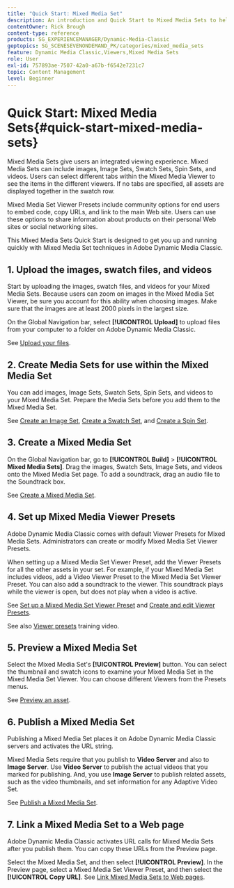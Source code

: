 ```yaml
---
title: "Quick Start: Mixed Media Set"
description: An introduction and Quick Start to Mixed Media Sets to help you get up and running quickly in Adobe Dynamic Media Classic.
contentOwner: Rick Brough
content-type: reference
products: SG_EXPERIENCEMANAGER/Dynamic-Media-Classic
geptopics: SG_SCENESEVENONDEMAND_PK/categories/mixed_media_sets
feature: Dynamic Media Classic,Viewers,Mixed Media Sets
role: User
exl-id: 757893ae-7507-42a0-a67b-f6542e7231c7
topic: Content Management
level: Beginner
---
```

# Quick Start: Mixed Media Sets{#quick-start-mixed-media-sets}

 Mixed Media Sets give users an integrated viewing experience. Mixed Media Sets can include images, Image Sets, Swatch Sets, Spin Sets, and videos. Users can select different tabs within the Mixed Media Viewer to see the items in the different viewers. If no tabs are specified, all assets are displayed together in the swatch row.

Mixed Media Set Viewer Presets include community options for end users to embed code, copy URLs, and link to the main Web site. Users can use these options to share information about products on their personal Web sites or social networking sites.

This Mixed Media Sets Quick Start is designed to get you up and running quickly with Mixed Media Set techniques in Adobe Dynamic Media Classic.

## 1. Upload the images, swatch files, and videos

Start by uploading the images, swatch files, and videos for your Mixed Media Sets. Because users can zoom on images in the Mixed Media Set Viewer, be sure you account for this ability when choosing images. Make sure that the images are at least 2000 pixels in the largest size.

On the Global Navigation bar, select **[!UICONTROL Upload]** to upload files from your computer to a folder on Adobe Dynamic Media Classic.

See [Upload your files](uploading-files.md#uploading-your-files).

## 2. Create Media Sets for use within the Mixed Media Set

You can add images, Image Sets, Swatch Sets, Spin Sets, and videos to your Mixed Media Set. Prepare the Media Sets before you add them to the Mixed Media Set.

See [Create an Image Set](creating-image-set.md#creating-an-image-set), [Create a Swatch Set](creating-swatch-set.md#creating-a-swatch-set), and [Create a Spin Set](creating-spin-set.md#creating-a-spin-set).

## 3. Create a Mixed Media Set

On the Global Navigation bar, go to **[!UICONTROL Build]** > **[!UICONTROL Mixed Media Sets]**. Drag the images, Swatch Sets, Image Sets, and videos onto the Mixed Media Set page. To add a soundtrack, drag an audio file to the Soundtrack box.

See [Create a Mixed Media Set](creating-mixed-media-set.md#creating-a-mixed-media-set).

## 4. Set up Mixed Media Viewer Presets

Adobe Dynamic Media Classic comes with default Viewer Presets for Mixed Media Sets. Administrators can create or modify Mixed Media Set Viewer Presets.

When setting up a Mixed Media Set Viewer Preset, add the Viewer Presets for all the other assets in your set. For example, if your Mixed Media Set includes videos, add a Video Viewer Preset to the Mixed Media Set Viewer Preset. You can also add a soundtrack to the viewer. This soundtrack plays while the viewer is open, but does not play when a video is active.

See [Set up a Mixed Media Set Viewer Preset](setting-mixed-media-set-viewer.md#setting-up-a-mixed-media-set-viewer-preset) and [Create and edit Viewer Presets](application-setup.md#adding-and-editing-viewer-presets).

See also [Viewer presets](https://s7d5.scene7.com/s7viewers/html5/VideoViewer.html?videoserverurl=https://s7d5.scene7.com/is/content/&emailurl=https://s7d5.scene7.com/s7/emailFriend&serverUrl=https://s7d5.scene7.com/is/image/&config=Scene7SharedAssets/Universal_HTML5_Video&contenturl=https://s7d5.scene7.com/skins/&asset=S7tutorials/550_viewer-presets_converted%20renamed_Done-AVS) training video.

## 5. Preview a Mixed Media Set

Select the Mixed Media Set's **[!UICONTROL Preview]** button. You can select the thumbnail and swatch icons to examine your Mixed Media Set in the Mixed Media Set Viewer. You can choose different Viewers from the Presets menus.

See [Preview an asset](previewing-asset.md#previewing-an-asset).

## 6. Publish a Mixed Media Set

Publishing a Mixed Media Set places it on Adobe Dynamic Media Classic servers and activates the URL string.

Mixed Media Sets require that you publish to **Video Server** and also to **Image Server**. Use **Video Server** to publish the actual videos that you marked for publishing. And, you use **Image Server** to publish related assets, such as the video thumbnails, and set information for any Adaptive Video Set.

See [Publish a Mixed Media Set](publishing-mixed-media-set.md#publishing-a-mixed-media-set).

## 7. Link a Mixed Media Set to a Web page

Adobe Dynamic Media Classic activates URL calls for Mixed Media Sets after you publish them. You can copy these URLs from the Preview page.

Select the Mixed Media Set, and then select **[!UICONTROL Preview]**. In the Preview page, select a Mixed Media Set Viewer Preset, and then select the **[!UICONTROL Copy URL]**. See [Link Mixed Media Sets to Web pages](linking-mixed-media-set-web.md#linking-a-mixed-media-set-to-a-web-page).
